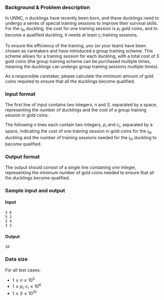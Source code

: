### Background & Problem description

In UNNC, $n$ ducklings have recently been born, and these ducklings need to undergo a series of special training sessions to improve their survival skills. For the $i_{th}$ duckling, the cost for one training session is $p_i$ gold coins, and to become a qualified duckling, it needs at least $c_i$ training sessions.

To ensure the efficiency of the training, you (or your team) have been chosen as caretakers and have introduced a group training scheme. This scheme allows for a training session for each duckling, with a total cost of $S$ gold coins (the group training scheme can be purchased multiple times, meaning the ducklings can undergo group training sessions multiple times).

As a responsible caretaker, please calculate the minimum amount of gold coins required to ensure that all the ducklings become qualified.

### Input format

The first line of input contains two integers, $n$ and $S$, separated by a space, representing the number of ducklings and the cost of a group training session in gold coins.

The following $n$ lines each contain two integers, $p_i$ and $c_i$, separated by a space, indicating the cost of one training session in gold coins for the $i_{th}$ duckling and the number of training sessions needed for the $i_{th}$ duckling to become qualified.

### Output format

The output should consist of a single line containing one integer, representing the minimum number of gold coins needed to ensure that all the ducklings become qualified.

### Sample input and output

#### Input

```in
3 6
5 2
2 4
3 2
```

#### Output

```out
16
```

### Data size

For all test cases:

- $1 \le n \le 10^5$
- $1 \le p_i, c_i \le 10^6$
- $1 \le S \le 10^{10}$
